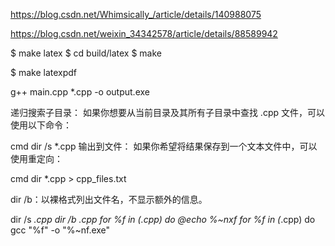 https://blog.csdn.net/Whimsically_/article/details/140988075

https://blog.csdn.net/weixin_34342578/article/details/88589942

$ make latex
$ cd build/latex
$ make


$ make latexpdf


g++ main.cpp *.cpp -o output.exe


递归搜索子目录：
如果你想要从当前目录及其所有子目录中查找 .cpp 文件，可以使用以下命令：

cmd
dir /s *.cpp
输出到文件：
如果你希望将结果保存到一个文本文件中，可以使用重定向：

cmd
dir *.cpp > cpp_files.txt



dir /b：以裸格式列出文件名，不显示额外的信息。

dir /s *.cpp
dir /b *.cpp
for %f in (*.cpp) do @echo %~nxf
for %f in (*.cpp) do gcc "%f" -o "%~nf.exe"
